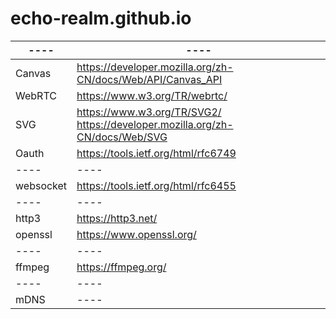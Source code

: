 # echo-realm.github.io

|  ----  |  ----  |
|  ----  |  ----  |
| Canvas | https://developer.mozilla.org/zh-CN/docs/Web/API/Canvas_API |
| WebRTC | https://www.w3.org/TR/webrtc/ |
| SVG | https://www.w3.org/TR/SVG2/ <br> https://developer.mozilla.org/zh-CN/docs/Web/SVG |
| Oauth | https://tools.ietf.org/html/rfc6749 |
|  ----  |  ----  |
| websocket | https://tools.ietf.org/html/rfc6455 |
|  ----  |  ----  |
| http3 | https://http3.net/ |
| openssl | https://www.openssl.org/ |
|  ----  |  ----  |
|  ffmpeg  |  https://ffmpeg.org/  |
|  ----  |  ----  |
|  mDNS  |  ----  |
